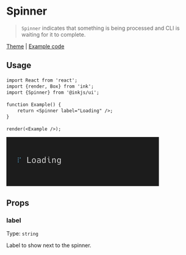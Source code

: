 # Spinner

> `Spinner` indicates that something is being processed and CLI is waiting for it to complete.

[Theme](../source/components/spinner/theme.ts) | [Example code](../examples/spinner.tsx)

## Usage

```tsx
import React from 'react';
import {render, Box} from 'ink';
import {Spinner} from '@inkjs/ui';

function Example() {
	return <Spinner label="Loading" />;
}

render(<Example />);
```

<img src="../media/spinner.gif" width="400">

## Props

### label

Type: `string`

Label to show next to the spinner.
